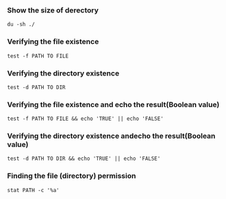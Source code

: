 ### Show the size of derectory

```
du -sh ./
```

### Verifying the file existence

```
test -f PATH TO FILE
```

### Verifying the directory existence

```
test -d PATH TO DIR
```


### Verifying the file existence and echo the result(Boolean value)

```
test -f PATH TO FILE && echo 'TRUE' || echo 'FALSE'
```

### Verifying the directory existence andecho the result(Boolean value)

```
test -d PATH TO DIR && echo 'TRUE' || echo 'FALSE'
```
### Finding the file (directory) permission

```
stat PATH -c '%a'
```


